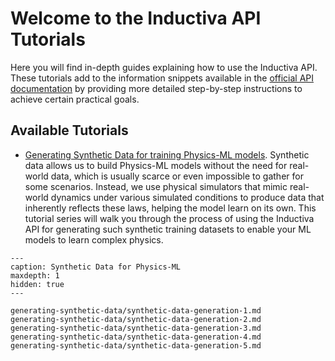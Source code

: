 # Welcome to the Inductiva API Tutorials

Here you will find in-depth guides explaining how to use the Inductiva API. These tutorials add to the information snippets available in the [official API documentation](https://docs.inductiva.ai/en/latest/) by providing more detailed step-by-step instructions to achieve certain practical goals.

## Available Tutorials

* [Generating Synthetic Data for training Physics-ML models](generating-synthetic-data/synthetic-data-generation-1.md). Synthetic data allows us to build Physics-ML models without the need for real-world data, which is usually scarce or even impossible to gather for some scenarios. Instead, we use physical simulators that mimic real-world dynamics under various simulated conditions to produce data that inherently reflects these laws, helping the model learn on its own. This tutorial series will walk you through the process of using the Inductiva API for generating such synthetic training datasets to enable your ML models to learn complex physics.

```{toctree}
---
caption: Synthetic Data for Physics-ML
maxdepth: 1
hidden: true
---

generating-synthetic-data/synthetic-data-generation-1.md
generating-synthetic-data/synthetic-data-generation-2.md
generating-synthetic-data/synthetic-data-generation-3.md
generating-synthetic-data/synthetic-data-generation-4.md
generating-synthetic-data/synthetic-data-generation-5.md
```
